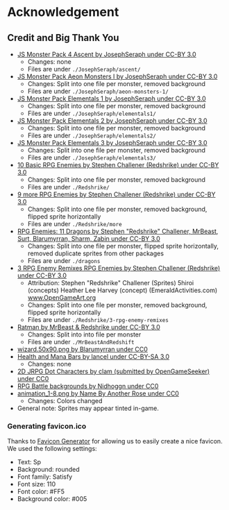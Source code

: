# Acknowledgement

## Credit and Big Thank You

- [JS Monster Pack 4 Ascent by JosephSeraph under CC-BY 3.0](https://opengameart.org/content/js-monster-pack-4-ascent)
  - Changes: none
  - Files are under `./JosephSeraph/ascent/`
- [JS Monster Pack Aeon Monsters I by JosephSeraph under CC-BY 3.0](https://opengameart.org/content/js-monsters-aeon-monsters-i)
  - Changes: Split into one file per monster, removed background
  - Files are under `./JosephSeraph/aeon-monsters-1/`
- [JS Monster Pack Elementals 1 by JosephSeraph under CC-BY 3.0](https://opengameart.org/content/js-monster-set-elementals)
  - Changes: Split into one file per monster, removed background
  - Files are under `./JosephSeraph/elementals1/`
- [JS Monster Pack Elementals 2 by JosephSeraph under CC-BY 3.0](https://opengameart.org/content/js-monster-set-elementals-ii)
  - Changes: Split into one file per monster, removed background
  - Files are under `./JosephSeraph/elementals2/`
- [JS Monster Pack Elementals 3 by JosephSeraph under CC-BY 3.0](https://opengameart.org/content/js-monster-set-elementals-iii)
  - Changes: Split into one file per monster, removed background
  - Files are under `./JosephSeraph/elementals3/`
- [10 Basic RPG Enemies by Stephen Challener (Redshrike) under CC-BY 3.0](https://opengameart.org/content/10-basic-rpg-enemies)
  - Changes: Split into one file per monster, removed background
  - Files are under `./Redshrike/`
- [9 more RPG Enemies by Stephen Challener (Redshrike) under CC-BY 3.0](https://opengameart.org/content/more-rpg-enemies)
  - Changes: Split into one file per monster, removed background, flipped sprite horizontally
  - Files are under `./Redshrike/more`
- [RPG Enemies: 11 Dragons by Stephen "Redshrike" Challener, MrBeast, Surt, Blarumyrran, Sharm, Zabin under CC-BY 3.0](https://opengameart.org/content/rpg-enemies-11-dragons)
  - Changes: Split into one file per monster, flipped sprite horizontally, removed duplicate sprites from other packages
  - Files are under `./dragons`
- [3 RPG Enemy Remixes RPG Enemies by Stephen Challener (Redshrike) under CC-BY 3.0](https://opengameart.org/content/3-rpg-enemy-remixes)
  - Attribution: Stephen "Redshrike" Challener (Sprites) 5hiroi (concepts) Heather Lee Harvey (concept) (EmeraldActivities.com) www.OpenGameArt.org
  - Changes: Split into one file per monster, removed background, flipped sprite horizontally
  - Files are under `./Redshrike/3-rpg-enemy-remixes`
- [Ratman by MrBeast & Redshrike under CC-BY 3.0](https://opengameart.org/content/rat-men-rpg-enemies)
  - Changes: Split into into file per monster
  - Files are under `./MrBeastAndRedshift`
- [wizard.50x90.png by Blarumyrran under CC0](https://opengameart.org/content/wizard-0)
- [Health and Mana Bars by lancel under CC-BY-SA 3.0](https://opengameart.org/content/health-and-mana-bars)
  - Changes: none
- [2D JRPG Dot Characters by clam (submitted by OpenGameSeeker) under CC0](https://opengameart.org/content/2d-jrpg-dot-character)
- [RPG Battle backgrounds by Nidhoggn under CC0](https://opengameart.org/content/backgrounds-3)
- [animation_1-8.png by Name By Another Rose under CC0](https://opengameart.org/content/two-colored-arrows)
  - Changes: Colors changed
- General note: Sprites may appear tinted in-game.

### Generating favicon.ico

Thanks to [Favicon Generator](https://favicon.io/favicon-generator/) for allowing us to easily create a nice favicon.
We used the following settings:

- Text: Sp
- Background: rounded
- Font family: Satisfy
- Font size: 110
- Font color: #FF5
- Background color: #005
